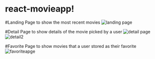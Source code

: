 # react-movieapp!

#Landing Page to show the most recent movies
![landing page](https://user-images.githubusercontent.com/31829350/138244139-fcd89c70-361b-4dd0-9b7e-8e648baa037d.png)


#Detail Page to show details of the movie picked by a user
![detail page](https://user-images.githubusercontent.com/31829350/138244296-c2c22069-28b1-4a5c-9002-1edcfa25f4c3.png)
![detail2](https://user-images.githubusercontent.com/31829350/138244526-df88917f-addc-4f8c-a808-c426a3ec5cd3.png)



#Favorite Page to show movies that a user stored as their favorite
![favoriteapge](https://user-images.githubusercontent.com/31829350/138243887-0eb184c6-09f7-45fe-ab1b-27e319d9b83d.png)
